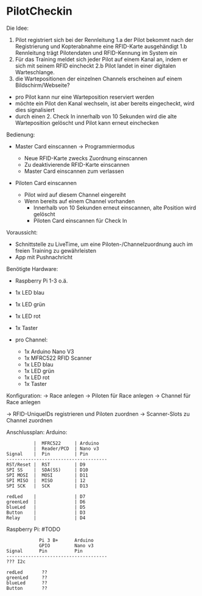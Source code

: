 # PilotCheckin

Die Idee:
1.  Pilot registriert sich bei der Rennleitung
1.a der Pilot bekommt nach der Registrierung und Kopterabnahme eine RFID-Karte ausgehändigt
1.b Rennleitung trägt Pilotendaten und RFID-Kennung im System ein
2.  Für das Training meldet sich jeder Pilot auf einem Kanal an, indem er sich mit seinem RFID eincheckt
2.b Pilot landet in einer digitalen Warteschlange.
3.  die Wartepositionen der einzelnen Channels erscheinen auf einem Bildschirm/Webseite?

- pro Pilot kann nur eine Warteposition reserviert werden
- möchte ein Pilot den Kanal wechseln, ist aber bereits eingecheckt, wird dies signalisiert
- durch einen 2. Check In innerhalb von 10 Sekunden wird die alte Warteposition gelöscht und Pilot kann erneut einchecken

Bedienung:
- Master Card einscannen -> Programmiermodus
  - Neue RFID-Karte zwecks Zuordnung einscannen
  - Zu deaktivierende RFID-Karte einscannen
  - Master Card einscannen zum verlassen

- Piloten Card einscannen
  - Pilot wird auf diesem Channel eingereiht
  - Wenn bereits auf einem Channel vorhanden
     - Innerhalb von 10 Sekunden erneut einscannen, alte Position wird gelöscht
     - Piloten Card einscannen für Check In

Voraussicht:
- Schnittstelle zu LiveTime, um eine Piloten-/Channelzuordnung auch im freien Training zu gewährleisten
- App mit Pushnachricht

Benötigte Hardware:
- Raspberry Pi 1-3 o.ä.
- 1x LED blau
- 1x LED grün
- 1x LED rot
- 1x Taster

- pro Channel:
  - 1x Arduino Nano V3
  - 1x MFRC522 RFID Scanner
  - 1x LED blau
  - 1x LED grün
  - 1x LED rot
  - 1x Taster


Konfiguration:
-> Race anlegen
-> Piloten für Race anlegen
-> Channel für Race anlegen

-> RFID-UniqueIDs registrieren und Piloten zuordnen
-> Scanner-Slots zu Channel zuordnen


Anschlussplan:
Arduino:

              |  MFRC522     | Arduino
              |  Reader/PCD  | Nano v3
    Signal    |  Pin         | Pin
    -------------------------------------
    RST/Reset |  RST         | D9
    SPI SS    |  SDA(SS)     | D10
    SPI MOSI  |  MOSI        | D11
    SPI MISO  |  MISO        | 12
    SPI SCK   |  SCK         | D13

    redLed    |              | D7
    greenLed  |              | D6
    blueLed   |              | D5
    Button    |              | D3
    Relay     |              | D4


 Raspberry Pi:
 #TODO

                Pi 3 B+      Arduino
                GPIO         Nano v3
    Signal      Pin          Pin
    -------------------------------------
    ??? I2c

    redLed       ??
    greenLed     ??
    blueLed      ??
    Button       ??